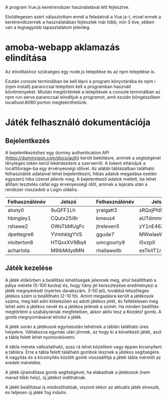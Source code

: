 A program Vue.js keretrendszer használatával lett fejlesztve. 

Elsődlegesen azért választottam ennél a feladatnál a Vue.js-t, mivel ennek a keretrendszernek a használatában fejlesztek már több, min 3 éve, ebben van a legnagyobb tapasztalatom jelenleg.

# amoba-webapp aklamazás elindítása

Az elindításhoz szükséges egy node.js telepítése és az npm telepítése is.

Ezután console terminálban be kell lépni a program könyvtárába és npm i (npm install) paranccsal telepíteni kell a programban használt bővítményeket. Miután megtörténtek a telepítések a console terminálban az npm run serve paranccsal elindítjuk a programot, amit ezután böngészőben localhost:8080 porton megtekinthetünk.

# Játék felhasználó dokumentációja

## Bejelentkezés

A bejelentkezéshez egy dummy authentication API (https://dummyjson.com/docs/auth) került bekötésre, aminek a segtségével tényleges token kerül lekérdezésre a szerverről. A tokent eltároljuk a localStorage-ba egy érvényességi idővel. Az alábbi táblázatban található felhasználók adataival lehet bejelentkezni, hibás adatok megadása esetén egyszerű hiba üzenet jelenik meg. A bejelentkező adatok mellett, be lehet állítani tesztelés céllal egy érvényességi időt, aminek a lejárata után a rendszer visszadob a Login oldalra.

|Felhasználónév|Jelszó| |Felhasználónév|Jelszó |
|-|-|-|-|-|
|atuny0|9uQFF1Lh| |yraigatt3|sRQxjPfdS|
|hbingley1|CQutx25i8r| |kmeus4|aUTdmmmbH|
|rshawe2|OWsTbMUgFc| |jtreleven5|zY1nE46Zm|
|dpettegre6|YVmhktgYVS| |ggude7|MWwlaeWcOoF6|
|nloiterton8|HTQxxXV9Bq4| |umcgourty9|i0xzpX|
|acharlota|M9lbMdydMN| |rhallawellb|esTkitT1r|

## Játék kezelése

A játék előkörben a beállítási lehetőségek jelennek meg, ahol beállítható a pálya mérete (5-100 kocka) és, hogy hány jel keresztezése eredményezi a játék megnyerését (nyertes darabszám, 3-50 jel), továbbá tetszőleges játékos szám is beállítható (2-10 fő). Amint megadásra került a játékosok száma, meg kell adni kötelezően az adott játékos jelét, és feltételesen meg lehet adni a játékos nevét és a játékos jelének a színét. Ha minden beállítás megtörtént a szabályoknak megfelelően, akkor aktív lesz a Kezdés! gomb. A gomb megnyomásával elindul a játék.

A játék során a játékosok egymásután tehetnek a táblán található üres helyekre. Váltakozva egymás után jönnek, az hogy ki a következő játék, aszt a tábla felett lehet nyomonkövetni.

A tábla mérete változtatható, azaz rá lehet közelíteni vagy éppen kicsinyíteni a táblára. Erre a tábla felett található gombok lesznek a játékos segítségére. A nagyítás és a kicsinyítés közötti gomb visszaállítja a játék tábla méretét az eredeti méretébe.

A játék újraindítása gomb segítségével, ha elakadnak a játékosok (nem marad több hely), új játékot indíthatnak.

A játék beállításai is módosíthatóak, viszont ekkor az aktuális játék elveszik, és teljesen új játék fog indulni.